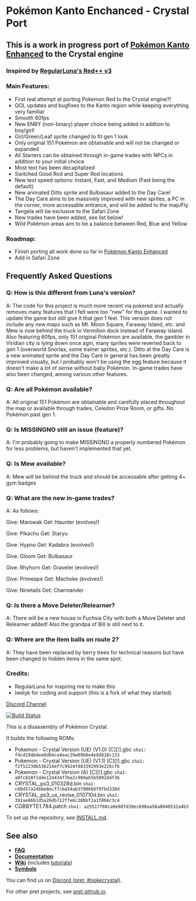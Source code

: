 # Pokémon Kanto Enchanced - Crystal Port
## This is a work in progress port of [Pokémon Kanto Enhanced](https://github.com/dreams897/pokered-GBC-Kanto-Enhanced) to the Crystal engine

### Inspired by [RegularLuna's Red++ v3](https://github.com/JustRegularLuna/rpp-backup)

### Main Features:

* First real attempt at porting Pokemon Red to the Crystal engine?!
* QOL updates and bugfixes to the Kanto region while keeping everything very familiar
* Smooth 60fps
* New ENBY (non-binary) player choice being added in addtion to boy/girl!
* Girl/Green/Leaf sprite changed to fit gen 1 look
* Only original 151 Pokémon are obtainable and will not be changed or expanded
* All Starters can be obtained through in-game trades with NPCs in addition to your initial choice
* Most text has been decapitalized
* Switched Good Rod and Super Rod locations
* New text speed options: Instant, Fast, and Medium (Fast being the default)
* New animated Ditto sprite and Bulbasaur added to the Day Care!
* The Day Care aims to be massively improved with new sprites, a PC in the corner, more accessable entrance, and will be added to the map/Fly
* Tangela will be exclusive to the Safari Zone
* New trades have been added, see list below!
* Wild Pokémon areas aim to be a balance between Red, Blue and Yellow

### Roadmap:

* Finish porting all work done so far in [Pokémon Kanto Enhanced](https://github.com/dreams897/pokered-GBC-Kanto-Enhanced)
* Add in Safari Zone

## Frequently Asked Questions

### Q: How is this different from Luna's version?
A: The code for this project is much more recent via pokered and actually removes many features that I felt were too "new" for this game. I wanted to update the game but still give it that gen 1 feel. This version does not include any new maps such as Mt. Moon Square, Faraway Island, etc. and Mew is now behind the truck in Vermilion dock instead of Faraway island. Also featuring 60fps, only 151 original Pokémon are available, the gambler in Viridian city is lying down once agin, many sprites were reverted back to gen 1 (overworld Snorlax, some trainer sprites, etc.). Ditto at the Day Care is a new animated sprite and the Day Care in general has been greatly improved visually, but I probably won't be using the egg feature because it doesn't make a lot of sense without baby Pokémon. In-game trades have also been changed, among various other features.

### Q: Are all Pokémon available?
A: All original 151 Pokémon are obtainable and carefully placed throughout the map or available through trades, Celedon Prize Room, or gifts. No Pokémon past gen 1. 

### Q: Is MISSINGNO still an issue (feature)?
A: I'm probably going to make MISSINGNO a properly numbered Pokémon for less problems, but haven't implemented that yet.

### Q: Is Mew available?
A: Mew will be behind the truck and should be accessable after getting 4+ gym badges

### Q: What are the new in-game trades?
A: As follows:

Give: Marowak 
Get: Haunter (evolves!)

Give: Pikachu 
Get: Staryu

Give: Hypno 
Get: Kadabra (evolves!)

Give: Gloom 
Get: Bulbasaur

Give: Rhyhorn 
Get: Graveler (evolves!)

Give: Primeape 
Get: Machoke (evolves!)

Give: Ninetails 
Get: Charmander

### Q: Is there a Move Deleter/Relearner?
A: There will be a new house in Fuchsia City with both a Move Deleter and Relearner added! Also the grandpa of Bill is still next to it.

### Q: Where are the item balls on route 2?
A: They have been replaced by berry trees for technical reasons but have been changed to hidden items in the same spot.


### Credits:

* RegularLuna for inspiring me to make this
* lwelyk for coding and support (this is a fork of what they started)

[Discord Channel](https://discord.gg/cSCDrA96yh)


[![Build Status][ci-badge]][ci]

This is a disassembly of Pokémon Crystal.

It builds the following ROMs:

- Pokemon - Crystal Version (UE) (V1.0) [C][!].gbc `sha1: f4cd194bdee0d04ca4eac29e09b8e4e9d818c133`
- Pokemon - Crystal Version (UE) (V1.1) [C][!].gbc `sha1: f2f52230b536214ef7c9924f483392993e226cfb`
- Pokemon - Crystal Version (A) [C][!].gbc `sha1: a0fc810f1d4e124434f7be2c989ab5b5892ddf36`
- CRYSTAL_ps3_010328d.bin `sha1: c60d57a24bbe8ecf7cba54ab3f90669f97bd330d`
- CRYSTAL_ps3_us_revise_010710d.bin `sha1: 391ae86b1d5a26db712ffe6c28bbf2a1f804c3c4`
- CGBBYTE1.784.patch `sha1: a25517f60ca0e887d39ec698aa56a0040532a4b3`

To set up the repository, see [INSTALL.md](INSTALL.md).


## See also

- [**FAQ**](FAQ.md)
- [**Documentation**][docs]
- [**Wiki**][wiki] (includes [tutorials][tutorials])
- [**Symbols**][symbols]

You can find us on [Discord (pret, #pokecrystal)](https://discord.gg/d5dubZ3).

For other pret projects, see [pret.github.io](https://pret.github.io/).

[docs]: https://pret.github.io/pokecrystal/
[wiki]: https://github.com/pret/pokecrystal/wiki
[tutorials]: https://github.com/pret/pokecrystal/wiki/Tutorials
[symbols]: https://github.com/pret/pokecrystal/tree/symbols
[ci]: https://github.com/pret/pokecrystal/actions
[ci-badge]: https://github.com/pret/pokecrystal/actions/workflows/main.yml/badge.svg
